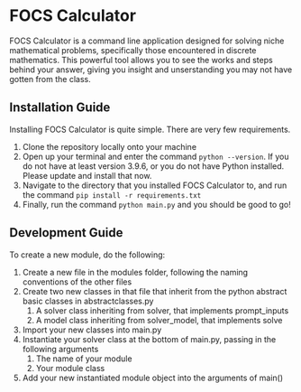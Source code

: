 # FOCS Calculator
FOCS Calculator is a command line application designed for solving niche mathematical problems, specifically those encountered in discrete mathematics. This powerful tool allows you to see the works and steps behind your answer, giving you insight and unserstanding you may not have gotten from the class.

## Installation Guide
Installing FOCS Calculator is quite simple. There are very few requirements.

1. Clone the repository locally onto your machine
2. Open up your terminal and enter the command `python --version`. If you do not have at least version 3.9.6, or you do not have Python installed. Please update and install that now.
3. Navigate to the directory that you installed FOCS Calculator to, and run the command `pip install -r requirements.txt`
4. Finally, run the command `python main.py` and you should be good to go!

## Development Guide
To create a new module, do the following: 

1. Create a new file in the modules folder, following the naming conventions of the other files
2. Create two new classes in that file that inherit from the python abstract basic classes in abstractclasses.py
    1. A solver class inheriting from solver, that implements prompt_inputs
    2. A model class inheriting from solver_model, that implements solve
3. Import your new classes into main.py
4. Instantiate your solver class at the bottom of main.py, passing in the following arguments
    1. The name of your module
    2. Your module class
5. Add your new instantiated module object into the arguments of main()